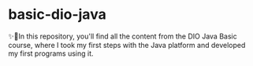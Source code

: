 # basic-dio-java
✨📖In this repository, you'll find all the content from the DIO Java Basic course, where I took my first steps with the Java platform and developed my first programs using it.

